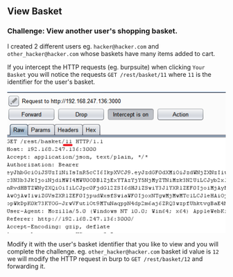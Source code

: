 
## View Basket
### Challenge: View another user's shopping basket.

I created 2 different users eg. `hacker@hacker.com` and `other_hacker@hacker.com` whose baskets have many items added to cart.

If you intercept the HTTP requests (eg. burpsuite) when clicking `Your Basket` you will notice the requests `GET /rest/basket/11` where `11` is the identifier for the user's basket.

![](view_basket.png)

Modify it with the user's basket identifier that you like to view and you will complete the challenge. eg. `other_hacker@hacker.com` basket id value is `12` we will modify the HTTP request in burp to  `GET /rest/basket/12` and forwarding it.